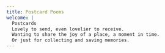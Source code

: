 ```yaml
---
title: Postcard Poems
welcome: |
  Postcards
  Lovely to send, even lovelier to receive.
  Wanting to share the joy of a place, a moment in time.
  Or just for collecting and saving memories.
---
```

